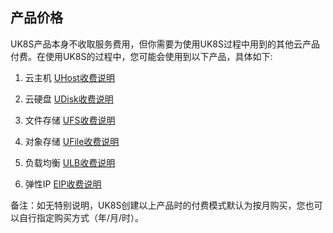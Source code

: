 
## 产品价格

UK8S产品本身不收取服务费用，但你需要为使用UK8S过程中用到的其他云产品付费。在使用UK8S的过程中，您可能会使用到以下产品，具体如下:

1. 云主机  [UHost收费说明](uhost/price)

2. 云硬盘  [UDisk收费说明](udisk/price)

3. 文件存储 [UFS收费说明](ufs/price)

4. 对象存储 [UFile收费说明](ufile/bill/new)

3. 负载均衡   [ULB收费说明](ulb/fast/price)

4. 弹性IP    [EIP收费说明](unet/eip_price/traffic)


备注：如无特别说明，UK8S创建以上产品时的付费模式默认为按月购买，您也可以自行指定购买方式（年/月/时）。
